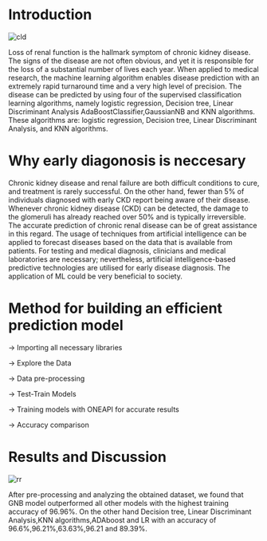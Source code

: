 # Introduction
![cld](https://user-images.githubusercontent.com/111365771/219389743-b79cd3c6-b56d-418b-ad75-ede292c1b949.jpeg)

Loss of renal function is the hallmark symptom of chronic kidney disease. The signs of the disease are not often obvious, and yet it is responsible for the loss of a substantial number of lives each year. When applied to medical research, the machine learning algorithm enables disease prediction with an extremely rapid turnaround time and a very high level of precision. The disease can be predicted by using four of the supervised classification learning algorithms, namely logistic regression, Decision tree, Linear Discriminant Analysis AdaBoostClassifier,GaussianNB and KNN algorithms. These algorithms are: logistic regression, Decision tree, Linear Discriminant Analysis, and KNN algorithms.

# Why early diagonosis is neccesary
Chronic kidney disease and renal failure are both difficult conditions to cure, and treatment is rarely successful. On the other hand, fewer than 5% of individuals diagnosed with early CKD report being aware of their disease. Whenever chronic kidney disease (CKD) can be detected, the damage to the glomeruli has already reached over 50% and is typically irreversible. The accurate prediction of chronic renal disease can be of great assistance in this regard. The usage of techniques from artificial intelligence can be applied to forecast diseases based on the data that is available from patients. For testing and medical diagnosis, clinicians and medical laboratories are necessary; nevertheless, artificial intelligence-based predictive technologies are utilised for early disease diagnosis. The application of ML could be very beneficial to society.

# Method for building an efficient prediction model

-> Importing all necessary libraries

-> Explore the Data

-> Data pre-processing

-> Test-Train Models

-> Training models with ONEAPI for accurate results

-> Accuracy comparison

# Results and Discussion
![rr](https://user-images.githubusercontent.com/111365771/219392639-dfdb9d1e-8d55-4fee-a86e-282d674b5384.png)


After pre-processing and analyzing the obtained dataset, we found that GNB model outperformed all other models with the highest training accuracy of 96.96%. On the other hand Decision tree, Linear Discriminant Analysis,KNN algorithms,ADAboost and LR with an accuracy of 96.6%,96.21%,63.63%,96.21 and 89.39%.


